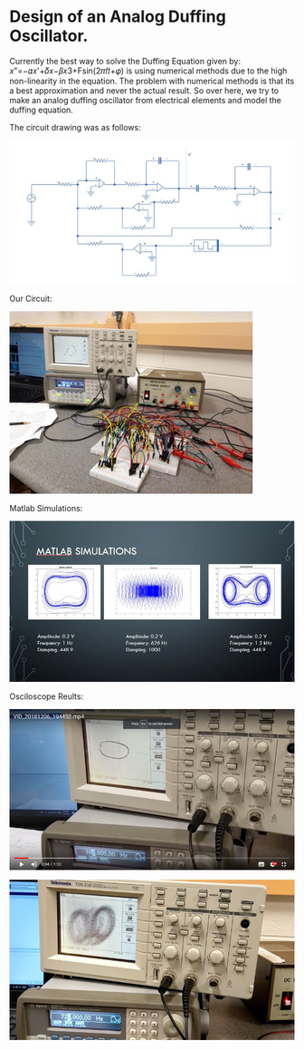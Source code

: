 # Design of an Analog Duffing Oscillator.

Currently the best way to solve the Duffing Equation given by: 𝑥"=−𝛼𝑥'+𝛿𝑥−𝛽𝑥3+Fsin(2𝜋𝑓𝑡+𝜑) is using numerical methods due to the high non-linearity in the equation. The problem with numerical methods is that its a best approximation and never the actual result. So over here, we try to make an analog duffing oscillator from electrical elements and model the duffing equation.

The circuit drawing was as follows: 

![Circuit Drawing](https://github.com/ameyarsalvi/Duffing_Oscillator/blob/master/CircuitDiagram.jpg)

Our Circuit: 

![Circuit](https://github.com/ameyarsalvi/Duffing_Oscillator/blob/master/Circuit.jpg)

Matlab Simulations: 

![Matlab Simulations](https://github.com/ameyarsalvi/Duffing_Oscillator/blob/master/MatlabSimulations.JPG)

Osciloscope Reults: 

![Period One](https://github.com/ameyarsalvi/Duffing_Oscillator/blob/master/PeriodOne.png)

![Chaos](https://github.com/ameyarsalvi/Duffing_Oscillator/blob/master/Chaos.jpg)
